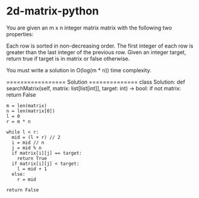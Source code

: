 # 2d-matrix-python

You are given an m x n integer matrix matrix with the following two properties:

Each row is sorted in non-decreasing order.
The first integer of each row is greater than the last integer of the previous row.
Given an integer target, return true if target is in matrix or false otherwise.

You must write a solution in O(log(m \* n)) time complexity.

================= Solution ==============
class Solution:
def searchMatrix(self, matrix: list[list[int]], target: int) -> bool:
if not matrix:
return False

    m = len(matrix)
    n = len(matrix[0])
    l = 0
    r = m * n

    while l < r:
      mid = (l + r) // 2
      i = mid // n
      j = mid % n
      if matrix[i][j] == target:
        return True
      if matrix[i][j] < target:
        l = mid + 1
      else:
        r = mid

    return False
